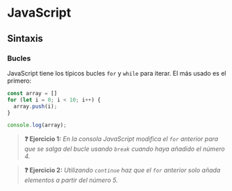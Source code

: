 # JavaScript
## Sintaxis

### Bucles

JavaScript tiene los típicos bucles `for` y `while` para iterar. El más usado es el primero:

```js
const array = []
for (let i = 0; i < 10; i++) {
  array.push(i);
}

console.log(array);
```

> **❓ Ejercicio 1:** _En la consola JavaScript modifica el `for` anterior para que se salga del bucle usando `break` cuando haya añadido el número 4._

> **❓ Ejercicio 2:** _Utilizando `continue` haz que el `for` anterior solo añada elementos a partir del número 5._